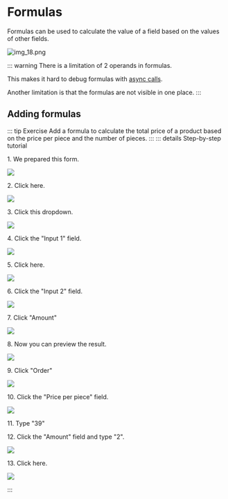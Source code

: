 # Formulas

Formulas can be used to calculate the value of a field based on the values of other fields.

![img_18.png](img_18.png)

::: warning
There is a limitation of 2 operands in formulas. 

This makes it hard to debug formulas with [async calls](/low-code-basics/js_in_dleap/running_js.html#asynchronous-operations). 

Another limitation is that the formulas are not visible in one place.
:::




## Adding formulas

::: tip Exercise
Add a formula to calculate the total price of a product based on the price per piece and the number of pieces.
:::
::: details Step-by-step tutorial

1\. We prepared this form.

![](/intermediate/a9a0892c-31cd-4dcc-ac3d-90eaa3f5fa52.png)

2\. Click here.

![](/intermediate/308fd211-b381-4190-9070-a4d34c21478b.png)

3\. Click this dropdown.

![](/intermediate/36a28dac-6026-4af2-a57f-9c2a84c8095d.png)

4\. Click the "Input 1" field.

![](/intermediate/6457cb10-d0e0-45ea-b3e8-656433814512.png)

5\. Click here.

![](/intermediate/09d76f16-87cb-4d4b-801c-6248e3070a57.png)

6\. Click the "Input 2" field.

![](/intermediate/a6a3963f-2525-48d7-ba6d-c9daae233381.png)

7\. Click "Amount"

![](/intermediate/2f0b1975-10a5-4550-8547-997254553f1e.png)

8\. Now you can preview the result.

![](/intermediate/d59acfe3-0507-4f23-811c-1facdb02a0e1.png)

9\. Click "Order"

![](/intermediate/521f7f3d-24b2-4865-9858-6fd43363abb2.png)

10\. Click the "Price per piece" field.

![](/intermediate/f2d60160-e86e-4d5e-a63e-7df87661994d.png)

11\. Type "39"

12\. Click the "Amount" field and type "2".

![](/intermediate/c9c5761e-8d6f-447d-9801-720c1fc75a56.png)

13\. Click here.

![](/intermediate/f54fc374-f6d6-4e89-bd7a-4e52a18f8ab1.png)

:::


